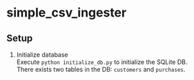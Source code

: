 # simple_csv_ingester

## Setup

1. Initialize database  
 Execute `python initialize_db.py` to initialize the SQLite DB.  
 There exists two tables in the DB: `customers` and `purchases`.  